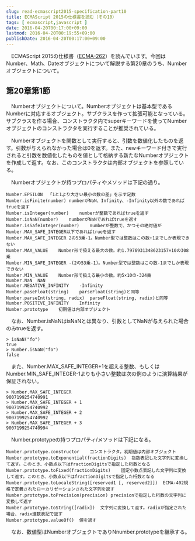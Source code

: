 ```yaml
---
slug: read-ecmascript2015-specification-part10
title: ECMAScript 2015の仕様書を読む（その10）
tags: [ ecmascript,javascript ]
date: 2016-04-20T00:17:00+09:00
lastmod: 2016-04-20T00:19:55+09:00
publishDate: 2016-04-20T00:17:00+09:00
---
```


　ECMAScript 2015の仕様書（[ECMA-262](http://www.ecma-international.org/publications/standards/Ecma-262.html)）を読んでいます。今回はNumber、Math、Dateオブジェクトについて解説する第20章のうち、Numberオブジェクトについて。

## 第20章第1節


　Numberオブジェクトについて。Numberオブジェクトは基本型であるNumberに対応するオブジェクト。サブクラスを作って拡張可能となっている。サブクラスを作る場合、コンストラクタ内でsuperキーワードを使ってNumberオブジェクトのコンストラクタを実行することが推奨されている。

　Numberオブジェクトを関数として実行すると、引数を数値化したものを返す。引数が与えられなかった場合は0を返す。また、newキーワード付きで実行されると引数を数値化したものを値として格納する新たなNumberオブジェクトを作成して返す。なお、このコンストラクタは内部オブジェクトを参照している。

　Numberオブジェクトが持つプロパティやメソッドは下記の通り。

```
Number.EPSILON	「1と1より大きい最小の数の差」を示す定数
Number.isFinite(number)	numberがNaN、Infinity、-Infinity以外の数であればtrueを返す
Number.isInteger(number)	numberが整数であればtrueを返す
Number.isNaN(number)	numberがNaNであればtrueを返す
Number.isSafeInteger(number)	numberが整数で、かつその絶対値がNumber.MAX_SAFE_INTEGER以下であればtrueを返す
Number.MAX_SAFE_INTEGER	2の53乗-1。Number型では整数はこの数+1までしか表現できない
Number.MAX_VALUE	Number形で扱える最大の数。約1.7976931348623157×10の308乗
Number.MIN_SAFE_INTEGER	-(2の53乗-1)。Number型では整数はこの数-1までしか表現できない
Number.MIN_VALUE	Number形で扱える最小の数。約5×10の-324乗
Number.NaN	NaN	
Number.NEGATIVE_INFINITY	-Infinity
Number.paseFloat(string)	parseFloat(string)と同等
Number.parseInt(string, radix)	parseFloat(string, radix)と同等
Number.POSITIVE_INFINITY	Infinity
Number.prototype	初期値は内部オブジェクト
```

　なお、Number.isNaNはisNaNとは異なり、引数としてNaNが与えられた場合のみtrueを返す。

```
> isNaN("fo")
true
> Number.isNaN("fo")
false
```

　また、Number.MAX_SAFE_INTEGER+1を超える整数、もしくはNumber.MIN_SAFE_INTEGER-1よりも小さい整数は次の例のように演算結果が保証されない。

```
> Number.MAX_SAFE_INTEGER 
9007199254740991
> Number.MAX_SAFE_INTEGER + 1
9007199254740992
> Number.MAX_SAFE_INTEGER + 2
9007199254740992
> Number.MAX_SAFE_INTEGER + 3
9007199254740994
```

　Number.prototypeの持つプロパティ/メソッドは下記になる。

```
Number.prototype.constructor	コンストラクタ。初期値は内部オブジェクト
Number.prototype.toExponential(fractionDigits)	指数表記した文字列に変換して返す。このとき、小数点以下はfractionDigitsで指定した桁数となる
Number.prototype.toFixed(fractionDigits)	固定小数点表記した文字列に変換して返す。このとき、小数点以下はfractionDigitsで指定した桁数となる
Number.prototype.toLocaleString([reserved1 [, reserved2]])	ECMA-402規格で定義されたローカリゼーションされた文字列を返す
Number.prototype.toPrecision(precision)	precisionで指定した桁数の文字列に変換して返す
Number.prototype.toString([radix])	文字列に変換して返す。radixが指定された場合、radix進数表記で返す
Number.prototype.valueOf()	値を返す
```

　なお、数値型はNumberオブジェクトでありNnumber.prototypeを継承する。
